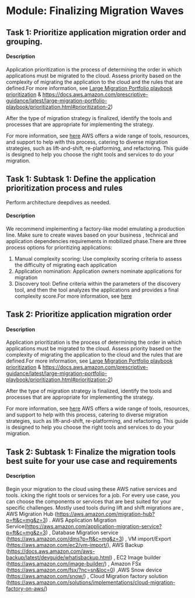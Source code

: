 
# Module: Finalizing Migration Waves
## Task 1: Prioritize application migration order and grouping.
#### Description
Application prioritization is the process of determining the order in which applications must be migrated to the cloud. Assess priority based on the complexity of migrating the application to the cloud and the rules that are defined.For more information, see [Large Migration Portfolio playbook prioritization](https://docs.aws.amazon.com/prescriptive-guidance/latest/large-migration-portfolio-playbook/prioritization.html.) &  https://docs.aws.amazon.com/prescriptive-guidance/latest/large-migration-portfolio-playbook/prioritization.html#prioritization-2)

After the type of migration strategy is finalized, identify the tools and processes that are appropriate for implementing the strategy.

For more information, see [here](https://aws.amazon.com/cloud-migration/how-to-migrate/?nc=sn&loc=2.) AWS offers a wide range of tools, resources, and support to help with this process, catering to diverse migration strategies, such as lift-and-shift, re-platforming, and refactoring. This guide is designed to help you choose the right tools and services to do your migration.
## Task 1: Subtask 1: Define the application prioritization process and rules

Perform architecture deepdives as needed.
#### Description
We recommend implementing a factory-like model emulating a production line. Make sure to create waves based on your business , technical and application dependencies requirements in mobilized phase.There are three process options for prioritizing applications:

1) Manual complexity scoring: Use complexity scoring criteria to assess the difficulty of migrating each application
2) Application nomination: Application owners nominate applications for migration
3) Discovery tool: Define criteria within the parameters of the discovery tool, and then the tool analyzes the applications and provides a final complexity score.For more information, see [here](https://docs.aws.amazon.com/prescriptive-guidance/latest/large-migration-portfolio-playbook/prioritization.html#prioritization-1)
## Task 2: Prioritize application migration order
#### Description
Application prioritization is the process of determining the order in which applications must be migrated to the cloud. Assess priority based on the complexity of migrating the application to the cloud and the rules that are defined.For more information, see [Large Migration Portfolio playbook prioritization](https://docs.aws.amazon.com/prescriptive-guidance/latest/large-migration-portfolio-playbook/prioritization.html.) &  https://docs.aws.amazon.com/prescriptive-guidance/latest/large-migration-portfolio-playbook/prioritization.html#prioritization-2)

After the type of migration strategy is finalized, identify the tools and processes that are appropriate for implementing the strategy.

For more information, see [here](https://aws.amazon.com/cloud-migration/how-to-migrate/?nc=sn&loc=2.) AWS offers a wide range of tools, resources, and support to help with this process, catering to diverse migration strategies, such as lift-and-shift, re-platforming, and refactoring. This guide is designed to help you choose the right tools and services to do your migration.
## Task 2: Subtask 1: Finalize the migration tools best suite for your use case and requirements
#### Description
Begin your migration to the cloud using these AWS native services and tools.  icking the right tools or services for a job. For every use case, you can choose the components or services that are best suited for your specific challenges. Mostly used tools during lift and shift migrations are , AWS Migration Hub (https://aws.amazon.com/migration-hub?p=ft&c=mg&z=3) . AWS Application Migration Service(https://aws.amazon.com/application-migration-service?p=ft&c=mg&z=3) , Database Migration service (https://aws.amazon.com/dms?p=ft&c=mg&z=3) , VM import/Export (https://aws.amazon.com/ec2/vm-import/), AWS Backup (https://docs.aws.amazon.com/aws-backup/latest/devguide/whatisbackup.html) , EC2 Image builder (https://aws.amazon.com/image-builder/) , Amazon FSx (https://aws.amazon.com/fsx/?nc=sn&loc=0) ,AWS Snow device (https://aws.amazon.com/snow/)  , Cloud Migration factory solution (https://aws.amazon.com/solutions/implementations/cloud-migration-factory-on-aws/)